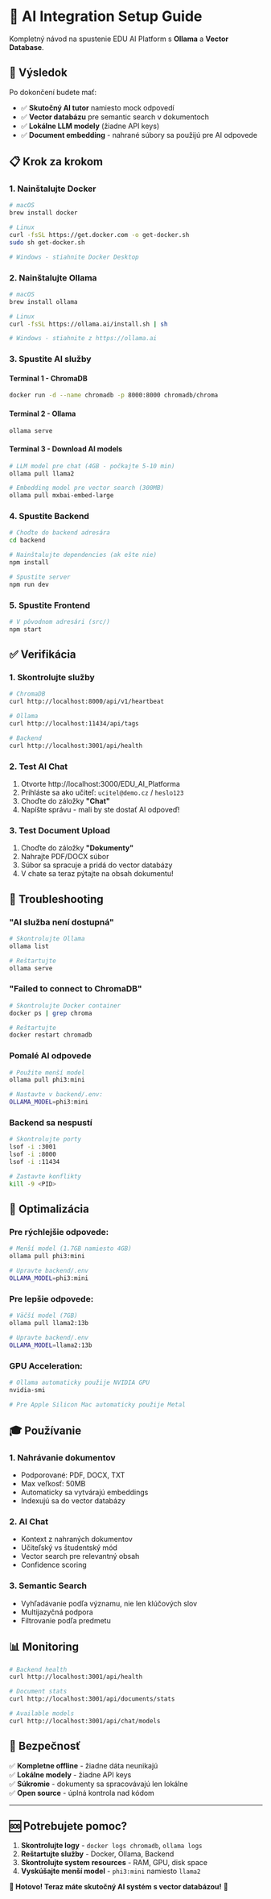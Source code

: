 # 🤖 AI Integration Setup Guide

Kompletný návod na spustenie EDU AI Platform s **Ollama** a **Vector Database**.

## 🎯 Výsledok

Po dokončení budete mať:
- ✅ **Skutočný AI tutor** namiesto mock odpovedí
- ✅ **Vector databázu** pre semantic search v dokumentoch  
- ✅ **Lokálne LLM modely** (žiadne API keys)
- ✅ **Document embedding** - nahrané súbory sa použijú pre AI odpovede

## 📋 Krok za krokom

### 1. Nainštalujte Docker
```bash
# macOS
brew install docker

# Linux
curl -fsSL https://get.docker.com -o get-docker.sh
sudo sh get-docker.sh

# Windows - stiahnite Docker Desktop
```

### 2. Nainštalujte Ollama
```bash
# macOS
brew install ollama

# Linux  
curl -fsSL https://ollama.ai/install.sh | sh

# Windows - stiahnite z https://ollama.ai
```

### 3. Spustite AI služby

#### Terminal 1 - ChromaDB
```bash
docker run -d --name chromadb -p 8000:8000 chromadb/chroma
```

#### Terminal 2 - Ollama
```bash
ollama serve
```

#### Terminal 3 - Download AI models
```bash
# LLM model pre chat (4GB - počkajte 5-10 min)
ollama pull llama2

# Embedding model pre vector search (300MB)
ollama pull mxbai-embed-large
```

### 4. Spustite Backend
```bash
# Choďte do backend adresára
cd backend

# Nainštalujte dependencies (ak ešte nie)
npm install

# Spustite server
npm run dev
```

### 5. Spustite Frontend
```bash
# V pôvodnom adresári (src/)
npm start
```

## ✅ Verifikácia

### 1. Skontrolujte služby
```bash
# ChromaDB
curl http://localhost:8000/api/v1/heartbeat

# Ollama  
curl http://localhost:11434/api/tags

# Backend
curl http://localhost:3001/api/health
```

### 2. Test AI Chat
1. Otvorte http://localhost:3000/EDU_AI_Platforma
2. Prihláste sa ako učiteľ: `ucitel@demo.cz` / `heslo123`
3. Choďte do záložky **"Chat"**
4. Napíšte správu - mali by ste dostať AI odpoveď!

### 3. Test Document Upload
1. Choďte do záložky **"Dokumenty"** 
2. Nahrajte PDF/DOCX súbor
3. Súbor sa spracuje a pridá do vector databázy
4. V chate sa teraz pýtajte na obsah dokumentu!

## 🔧 Troubleshooting

### "AI služba není dostupná"
```bash
# Skontrolujte Ollama
ollama list

# Reštartujte
ollama serve
```

### "Failed to connect to ChromaDB"
```bash
# Skontrolujte Docker container
docker ps | grep chroma

# Reštartujte
docker restart chromadb
```

### Pomalé AI odpovede
```bash
# Použite menší model
ollama pull phi3:mini

# Nastavte v backend/.env:
OLLAMA_MODEL=phi3:mini
```

### Backend sa nespustí
```bash
# Skontrolujte porty
lsof -i :3001
lsof -i :8000  
lsof -i :11434

# Zastavte konflikty
kill -9 <PID>
```

## 🚀 Optimalizácia

### Pre rýchlejšie odpovede:
```bash
# Menší model (1.7GB namiesto 4GB)
ollama pull phi3:mini

# Upravte backend/.env
OLLAMA_MODEL=phi3:mini
```

### Pre lepšie odpovede:
```bash
# Väčší model (7GB)
ollama pull llama2:13b

# Upravte backend/.env  
OLLAMA_MODEL=llama2:13b
```

### GPU Acceleration:
```bash
# Ollama automaticky použije NVIDIA GPU
nvidia-smi

# Pre Apple Silicon Mac automaticky použije Metal
```

## 🎓 Používanie

### 1. Nahrávanie dokumentov
- Podporované: PDF, DOCX, TXT
- Max veľkosť: 50MB
- Automaticky sa vytvárajú embeddings
- Indexujú sa do vector databázy

### 2. AI Chat
- Kontext z nahraných dokumentov
- Učiteľský vs študentský mód  
- Vector search pre relevantný obsah
- Confidence scoring

### 3. Semantic Search
- Vyhľadávanie podľa významu, nie len klúčových slov
- Multijazyčná podpora
- Filtrovanie podľa predmetu

## 📊 Monitoring

```bash
# Backend health
curl http://localhost:3001/api/health

# Document stats
curl http://localhost:3001/api/documents/stats

# Available models
curl http://localhost:3001/api/chat/models
```

## 🔐 Bezpečnosť

✅ **Kompletne offline** - žiadne dáta neunikajú  
✅ **Lokálne modely** - žiadne API keys  
✅ **Súkromie** - dokumenty sa spracovávajú len lokálne  
✅ **Open source** - úplná kontrola nad kódom

---

## 🆘 Potrebujete pomoc?

1. **Skontrolujte logy** - `docker logs chromadb`, `ollama logs`
2. **Reštartujte služby** - Docker, Ollama, Backend  
3. **Skontrolujte system resources** - RAM, GPU, disk space
4. **Vyskúšajte menší model** - `phi3:mini` namiesto `llama2`

**🎉 Hotovo! Teraz máte skutočný AI systém s vector databázou!** 🚀